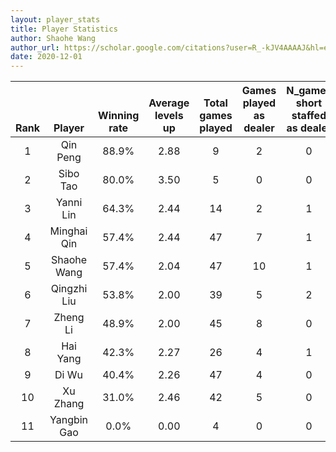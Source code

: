 ```yaml
---
layout: player_stats
title: Player Statistics
author: Shaohe Wang
author_url: https://scholar.google.com/citations?user=R_-kJV4AAAAJ&hl=en
date: 2020-12-01
---
```


<div class="table-wrapper" markdown="block">

| <br><br><br>Rank | <br><br><br>Player | <br><br> Winning <br> rate | <br> Average <br> levels <br> up | <br> Total <br> games <br> played | Games <br> played <br> as <br> dealer | N_games <br> short <br> staffed <br> as dealer | Winning <br> rate <br> as <br> dealer |
|:---:|:---:|:---:|:---:|:---:|:---:|:---:|:---:|
| 1 | Qin Peng | 88.9% | 2.88 | 9 | 2 | 0 | 100.0% |
| 2 | Sibo Tao | 80.0% | 3.50 | 5 | 0 | 0 | 0.0% |
| 3 | Yanni Lin | 64.3% | 2.44 | 14 | 2 | 1 | 100.0% |
| 4 | Minghai Qin | 57.4% | 2.44 | 47 | 7 | 1 | 57.1% |
| 5 | Shaohe Wang | 57.4% | 2.04 | 47 | 10 | 1 | 40.0% |
| 6 | Qingzhi Liu | 53.8% | 2.00 | 39 | 5 | 2 | 60.0% |
| 7 | Zheng Li | 48.9% | 2.00 | 45 | 8 | 0 | 37.5% |
| 8 | Hai Yang | 42.3% | 2.27 | 26 | 4 | 1 | 25.0% |
| 9 | Di Wu | 40.4% | 2.26 | 47 | 4 | 0 | 50.0% |
| 10 | Xu Zhang | 31.0% | 2.46 | 42 | 5 | 0 | 0.0% |
| 11 | Yangbin Gao | 0.0% | 0.00 | 4 | 0 | 0 | 0.0% |

</div>

